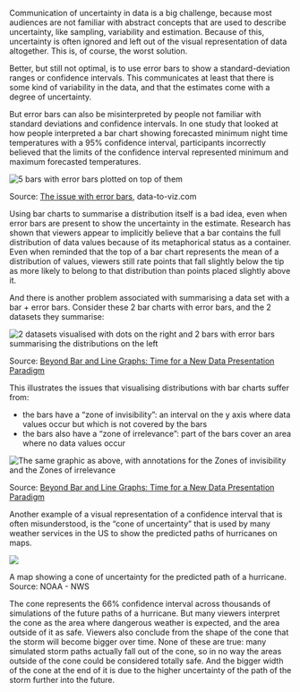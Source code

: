 Communication of uncertainty in data is a big challenge, because most audiences are not familiar with abstract concepts that are used to describe uncertainty, like sampling, variability and estimation. Because of this, uncertainty is often ignored and left out of the visual representation of data altogether. This is, of course, the worst solution.

Better, but still not optimal, is to use error bars to show a standard-deviation ranges or confidence intervals. This communicates at least that there is some kind of variability in the data, and that the estimates come with a degree of uncertainty.

But error bars can also be misinterpreted by people not familiar with standard deviations and confidence intervals. In one study that looked at how people interpreted a bar chart showing forecasted minimum night time temperatures with a 95% confidence interval, participants incorrectly believed that the limits of the confidence interval represented minimum and maximum forecasted temperatures.

![5 bars with error bars plotted on top of them](Visualising%20uncertainty%208aa5c9e663864767aaa41986a5a6f96c/bars-with-error-bars.png)

Source: [The issue with error bars](https://www.data-to-viz.com/caveat/error_bar.html), data-to-viz.com

Using bar charts to summarise a distribution itself is a bad idea, even when error bars are present to show the uncertainty in the estimate. Research has shown that viewers appear to implicitly believe that a bar contains the full distribution of data values because of its metaphorical status as a container. Even when reminded that the top of a bar chart represents the mean of a distribution of values, viewers still rate points that fall slightly below the tip as more likely to belong to that distribution than points placed slightly above it.

And there is another problem associated with summarising a data set with a bar + error bars. Consider these 2 bar charts with error bars, and the 2 datasets they summarise:

<p class='center'>
<img src='Visualising%20uncertainty%208aa5c9e663864767aaa41986a5a6f96c/bars-symmetrical.png' alt='2 datasets visualised with dots on the right and 2 bars with error bars summarising the distributions on the left' class='max-600' />
</p>

Source: [Beyond Bar and Line Graphs: Time for a New Data Presentation Paradigm](https://journals.plos.org/plosbiology/article?id=10.1371/journal.pbio.1002128)

This illustrates the issues that visualising distributions with bar charts suffer from:

- the bars have a “zone of invisibility”: an interval on the y axis where data values occur but which is not covered by the bars
- the bars also have a “zone of irrelevance”: part of the bars cover an area where no data values occur

<p class='center'>
<img src='Visualising%20uncertainty%208aa5c9e663864767aaa41986a5a6f96c/Artboard_14x.png' alt='The same graphic as above, with annotations for the Zones of invisibility and the Zones of irrelevance' class='max-600' />
</p>

Source: [Beyond Bar and Line Graphs: Time for a New Data Presentation Paradigm](https://journals.plos.org/plosbiology/article?id=10.1371/journal.pbio.1002128)

Another example of a visual representation of a confidence interval that is often misunderstood, is the “cone of uncertainty” that is used by many weather services in the US to show the predicted paths of hurricanes on maps.

![ ](Visualising%20uncertainty%208aa5c9e663864767aaa41986a5a6f96c/cone-of-uncertainty.webp)

A map showing a cone of uncertainty for the predicted path of a hurricane. Source: NOAA - NWS

The cone represents the 66% confidence interval across thousands of simulations of the future paths of a hurricane. But many viewers interpret the cone as the area where dangerous weather is expected, and the area outside of it as safe. Viewers also conclude from the shape of the cone that the storm will become bigger over time. None of these are true: many simulated storm paths actually fall out of the cone, so in no way the areas outside of the cone could be considered totally safe. And the bigger width of the cone at the end of it is due to the higher uncertainty of the path of the storm further into the future.